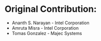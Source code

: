 # Original Contribution:

* Ananth S. Narayan - Intel Corporation
* Amruta Misra - Intel Corporation
* Tomas Gonzalez - Majec Systems


